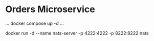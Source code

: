 # Orders Microservice
...
docker compose up -d
...

docker run -d --name nats-server -p 4222:4222 -p 8222:8222 nats
